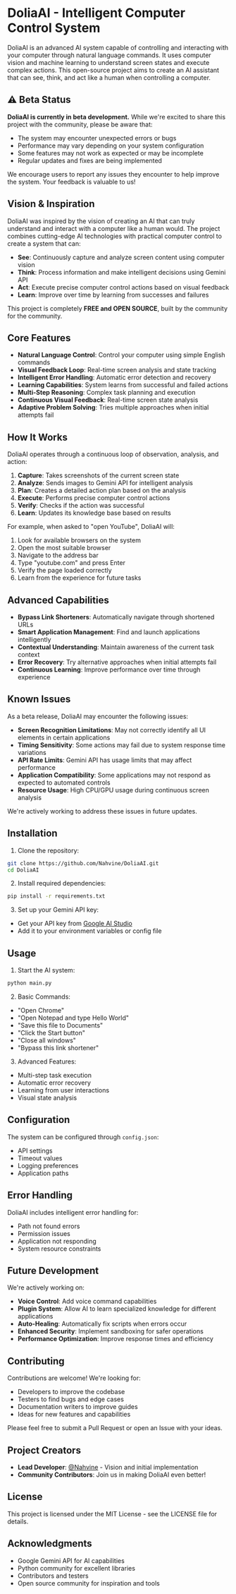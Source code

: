 # DoliaAI - Intelligent Computer Control System

DoliaAI is an advanced AI system capable of controlling and interacting with your computer through natural language commands. It uses computer vision and machine learning to understand screen states and execute complex actions. This open-source project aims to create an AI assistant that can see, think, and act like a human when controlling a computer.

## ⚠️ Beta Status

**DoliaAI is currently in beta development.** While we're excited to share this project with the community, please be aware that:

- The system may encounter unexpected errors or bugs
- Performance may vary depending on your system configuration
- Some features may not work as expected or may be incomplete
- Regular updates and fixes are being implemented

We encourage users to report any issues they encounter to help improve the system. Your feedback is valuable to us!

## Vision & Inspiration

DoliaAI was inspired by the vision of creating an AI that can truly understand and interact with a computer like a human would. The project combines cutting-edge AI technologies with practical computer control to create a system that can:

- **See**: Continuously capture and analyze screen content using computer vision
- **Think**: Process information and make intelligent decisions using Gemini API
- **Act**: Execute precise computer control actions based on visual feedback
- **Learn**: Improve over time by learning from successes and failures

This project is completely **FREE and OPEN SOURCE**, built by the community for the community.

## Core Features

- **Natural Language Control**: Control your computer using simple English commands
- **Visual Feedback Loop**: Real-time screen analysis and state tracking
- **Intelligent Error Handling**: Automatic error detection and recovery
- **Learning Capabilities**: System learns from successful and failed actions
- **Multi-Step Reasoning**: Complex task planning and execution
- **Continuous Visual Feedback**: Real-time screen state analysis
- **Adaptive Problem Solving**: Tries multiple approaches when initial attempts fail

## How It Works

DoliaAI operates through a continuous loop of observation, analysis, and action:

1. **Capture**: Takes screenshots of the current screen state
2. **Analyze**: Sends images to Gemini API for intelligent analysis
3. **Plan**: Creates a detailed action plan based on the analysis
4. **Execute**: Performs precise computer control actions
5. **Verify**: Checks if the action was successful
6. **Learn**: Updates its knowledge base based on results

For example, when asked to "open YouTube", DoliaAI will:
1. Look for available browsers on the system
2. Open the most suitable browser
3. Navigate to the address bar
4. Type "youtube.com" and press Enter
5. Verify the page loaded correctly
6. Learn from the experience for future tasks

## Advanced Capabilities

- **Bypass Link Shorteners**: Automatically navigate through shortened URLs
- **Smart Application Management**: Find and launch applications intelligently
- **Contextual Understanding**: Maintain awareness of the current task context
- **Error Recovery**: Try alternative approaches when initial attempts fail
- **Continuous Learning**: Improve performance over time through experience

## Known Issues

As a beta release, DoliaAI may encounter the following issues:

- **Screen Recognition Limitations**: May not correctly identify all UI elements in certain applications
- **Timing Sensitivity**: Some actions may fail due to system response time variations
- **API Rate Limits**: Gemini API has usage limits that may affect performance
- **Application Compatibility**: Some applications may not respond as expected to automated controls
- **Resource Usage**: High CPU/GPU usage during continuous screen analysis

We're actively working to address these issues in future updates.

## Installation

1. Clone the repository:
```bash
git clone https://github.com/Nahvine/DoliaAI.git
cd DoliaAI
```

2. Install required dependencies:
```bash
pip install -r requirements.txt
```

3. Set up your Gemini API key:
- Get your API key from [Google AI Studio](https://makersuite.google.com/app/apikey)
- Add it to your environment variables or config file

## Usage

1. Start the AI system:
```bash
python main.py
```

2. Basic Commands:
- "Open Chrome"
- "Open Notepad and type Hello World"
- "Save this file to Documents"
- "Click the Start button"
- "Close all windows"
- "Bypass this link shortener"

3. Advanced Features:
- Multi-step task execution
- Automatic error recovery
- Learning from user interactions
- Visual state analysis

## Configuration

The system can be configured through `config.json`:
- API settings
- Timeout values
- Logging preferences
- Application paths

## Error Handling

DoliaAI includes intelligent error handling for:
- Path not found errors
- Permission issues
- Application not responding
- System resource constraints

## Future Development

We're actively working on:
- **Voice Control**: Add voice command capabilities
- **Plugin System**: Allow AI to learn specialized knowledge for different applications
- **Auto-Healing**: Automatically fix scripts when errors occur
- **Enhanced Security**: Implement sandboxing for safer operations
- **Performance Optimization**: Improve response times and efficiency

## Contributing

Contributions are welcome! We're looking for:
- Developers to improve the codebase
- Testers to find bugs and edge cases
- Documentation writers to improve guides
- Ideas for new features and capabilities

Please feel free to submit a Pull Request or open an Issue with your ideas.

## Project Creators

- **Lead Developer**: [@Nahvine](https://github.com/Nahvine) - Vision and initial implementation
- **Community Contributors**: Join us in making DoliaAI even better!

## License

This project is licensed under the MIT License - see the LICENSE file for details.

## Acknowledgments

- Google Gemini API for AI capabilities
- Python community for excellent libraries
- Contributors and testers
- Open source community for inspiration and tools
